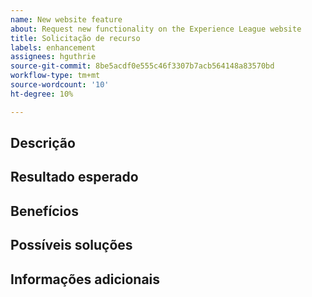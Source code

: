 ```yaml
---
name: New website feature
about: Request new functionality on the Experience League website
title: Solicitação de recurso
labels: enhancement
assignees: hguthrie
source-git-commit: 8be5acdf0e555c46f3307b7acb564148a83570bd
workflow-type: tm+mt
source-wordcount: '10'
ht-degree: 10%

---
```



## Descrição

<!-- (REQUIRED) Describe the feature you want added. -->

## Resultado esperado

<!-- (REQUIRED) What is the expected result or behavior of this feature? -->

## Benefícios

<!-- (REQUIRED) How does this feature improve the docs experience? -->

## Possíveis soluções

<!-- (OPTIONAL) What would a solution for this issue look like? -->

## Informações adicionais

<!-- (OPTIONAL) What other information can you provide about this feature? -->

<!--
Thank you for taking the time to report this issue!
GitHub Issues in this repo should relate to the applicable codebase.

Before submitting this issue, make sure you are complying with our Code of Conduct:
https://github.com/AdobeDocs/commerce-operations.en/blob/main/code-of-conduct.md

Issues that do not comply with our Code of Conduct or do not contain enough information may be closed at the maintainers' discretion.

Feel free to remove this section before creating this issue.
-->

